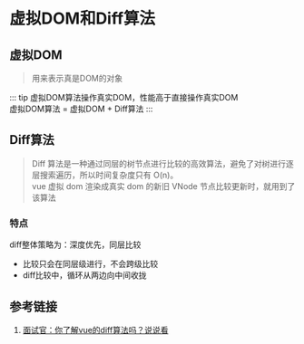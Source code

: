 # 虚拟DOM和Diff算法


## 虚拟DOM
> 用来表示真是DOM的对象

::: tip
虚拟DOM算法操作真实DOM，性能高于直接操作真实DOM  
虚拟DOM算法 = 虚拟DOM + Diff算法
:::

## Diff算法
> Diff 算法是一种通过同层的树节点进行比较的高效算法，避免了对树进行逐层搜索遍历，所以时间复杂度只有 O(n)。 <br />vue 虚拟 dom 渲染成真实 dom 的新旧 VNode 节点比较更新时，就用到了该算法

### 特点
diff整体策略为：深度优先，同层比较


- 比较只会在同层级进行，不会跨级比较
- diff比较中，循环从两边向中间收拢



## 参考链接
1. [面试官：你了解vue的diff算法吗？说说看](https://vue3js.cn/interview/vue/diff.html)